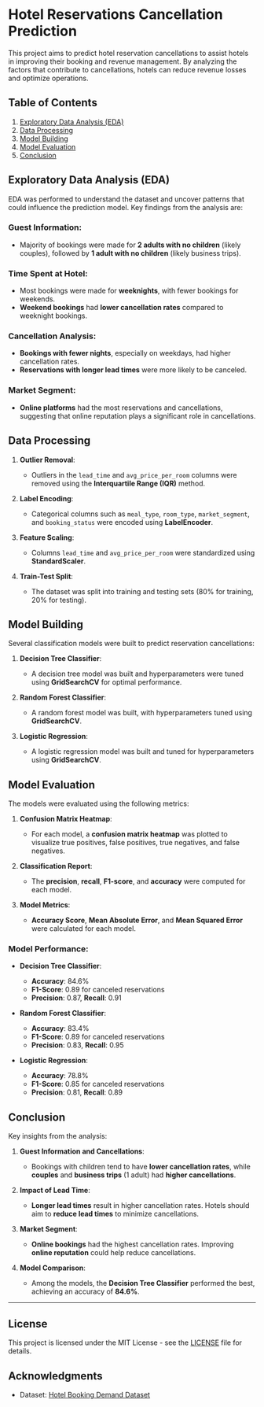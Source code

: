 # Hotel Reservations Cancellation Prediction

This project aims to predict hotel reservation cancellations to assist hotels in improving their booking and revenue management. By analyzing the factors that contribute to cancellations, hotels can reduce revenue losses and optimize operations.

## Table of Contents
1. [Exploratory Data Analysis (EDA)](#exploratory-data-analysis-eda)
2. [Data Processing](#data-processing)
3. [Model Building](#model-building)
4. [Model Evaluation](#model-evaluation)
5. [Conclusion](#conclusion)

## Exploratory Data Analysis (EDA)

EDA was performed to understand the dataset and uncover patterns that could influence the prediction model. Key findings from the analysis are:

### Guest Information:
- Majority of bookings were made for **2 adults with no children** (likely couples), followed by **1 adult with no children** (likely business trips).

### Time Spent at Hotel:
- Most bookings were made for **weeknights**, with fewer bookings for weekends.
- **Weekend bookings** had **lower cancellation rates** compared to weeknight bookings.

### Cancellation Analysis:
- **Bookings with fewer nights**, especially on weekdays, had higher cancellation rates.
- **Reservations with longer lead times** were more likely to be canceled.

### Market Segment:
- **Online platforms** had the most reservations and cancellations, suggesting that online reputation plays a significant role in cancellations.

## Data Processing

1. **Outlier Removal**:
   - Outliers in the `lead_time` and `avg_price_per_room` columns were removed using the **Interquartile Range (IQR)** method.

2. **Label Encoding**:
   - Categorical columns such as `meal_type`, `room_type`, `market_segment`, and `booking_status` were encoded using **LabelEncoder**.

3. **Feature Scaling**:
   - Columns `lead_time` and `avg_price_per_room` were standardized using **StandardScaler**.

4. **Train-Test Split**:
   - The dataset was split into training and testing sets (80% for training, 20% for testing).

## Model Building

Several classification models were built to predict reservation cancellations:

1. **Decision Tree Classifier**:
   - A decision tree model was built and hyperparameters were tuned using **GridSearchCV** for optimal performance.

2. **Random Forest Classifier**:
   - A random forest model was built, with hyperparameters tuned using **GridSearchCV**.

3. **Logistic Regression**:
   - A logistic regression model was built and tuned for hyperparameters using **GridSearchCV**.

## Model Evaluation

The models were evaluated using the following metrics:

1. **Confusion Matrix Heatmap**:
   - For each model, a **confusion matrix heatmap** was plotted to visualize true positives, false positives, true negatives, and false negatives.

2. **Classification Report**:
   - The **precision**, **recall**, **F1-score**, and **accuracy** were computed for each model.

3. **Model Metrics**:
   - **Accuracy Score**, **Mean Absolute Error**, and **Mean Squared Error** were calculated for each model.

### Model Performance:

- **Decision Tree Classifier**:
  - **Accuracy**: 84.6%
  - **F1-Score**: 0.89 for canceled reservations
  - **Precision**: 0.87, **Recall**: 0.91

- **Random Forest Classifier**:
  - **Accuracy**: 83.4%
  - **F1-Score**: 0.89 for canceled reservations
  - **Precision**: 0.83, **Recall**: 0.95

- **Logistic Regression**:
  - **Accuracy**: 78.8%
  - **F1-Score**: 0.85 for canceled reservations
  - **Precision**: 0.81, **Recall**: 0.89

## Conclusion

Key insights from the analysis:

1. **Guest Information and Cancellations**:
   - Bookings with children tend to have **lower cancellation rates**, while **couples** and **business trips** (1 adult) had **higher cancellations**.

2. **Impact of Lead Time**:
   - **Longer lead times** result in higher cancellation rates. Hotels should aim to **reduce lead times** to minimize cancellations.

3. **Market Segment**:
   - **Online bookings** had the highest cancellation rates. Improving **online reputation** could help reduce cancellations.

4. **Model Comparison**:
   - Among the models, the **Decision Tree Classifier** performed the best, achieving an accuracy of **84.6%**.

---

## License

This project is licensed under the MIT License - see the [LICENSE](LICENSE) file for details.

## Acknowledgments

- Dataset: [Hotel Booking Demand Dataset](https://www.kaggle.com/datasets/jessemostipak/hotel-booking-demand)
